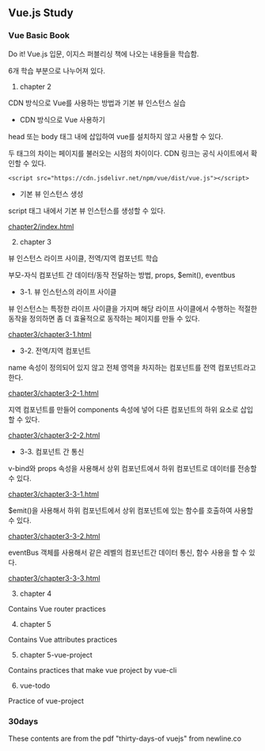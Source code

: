 ## Vue.js Study

### Vue Basic Book

Do it! Vue.js 입문, 이지스 퍼블리싱 책에 나오는 내용들을 학습함.

6개 학습 부분으로 나누어져 있다.

1. chapter 2

CDN 방식으로 Vue를 사용하는 방법과 기본 뷰 인스턴스 실습

* CDN 방식으로 Vue 사용하기

head 또는 body 태그 내에 삽입하여 vue를 설치하지 않고 사용할 수 있다.

두 태그의 차이는 페이지를 불러오는 시점의 차이이다. CDN 링크는 공식 사이트에서 확인할 수 있다.

```
<script src="https://cdn.jsdelivr.net/npm/vue/dist/vue.js"></script>
```

* 기본 뷰 인스턴스 생성

script 태그 내에서 기본 뷰 인스턴스를 생성할 수 있다.

[chapter2/index.html](https://github.com/201411108/web_study/blob/master/Vuejs/Vue%20Basic%20Book/chapter2/index.html)


2. chapter 3

뷰 인스턴스 라이프 사이클, 전역/지역 컴포넌트 학습

부모-자식 컴포넌트 간 데이터/동작 전달하는 방법, props, $emit(), eventbus

* 3-1. 뷰 인스턴스의 라이프 사이클

뷰 인스턴스는 특정한 라이프 사이클을 가지며 해당 라이프 사이클에서 수행하는 적절한 동작을 정의하면 좀 더 효율적으로 동작하는 페이지를 만들 수 있다.

[chapter3/chapter3-1.html](https://github.com/201411108/web_study/blob/master/Vuejs/Vue%20Basic%20Book/chapter3/chapter3-1.html)


* 3-2. 전역/지역 컴포넌트

name 속성이 정의되어 있지 않고 전체 영역을 차지하는 컴포넌트를 전역 컴포넌트라고 한다.

[chapter3/chapter3-2-1.html](https://github.com/201411108/web_study/blob/master/Vuejs/Vue%20Basic%20Book/chapter3/chapter3-2-1.html)

지역 컴포넌트를 만들어 components 속성에 넣어 다른 컴포넌트의 하위 요소로 삽입할 수 있다.

[chapter3/chapter3-2-2.html](https://github.com/201411108/web_study/blob/master/Vuejs/Vue%20Basic%20Book/chapter3/chapter3-2-2.html)

* 3-3. 컴포넌트 간 통신

v-bind와 props 속성을 사용해서 상위 컴포넌트에서 하위 컴포넌트로 데이터를 전송할 수 있다.

[chapter3/chapter3-3-1.html](https://github.com/201411108/web_study/blob/master/Vuejs/Vue%20Basic%20Book/chapter3/chapter3-3-1.html)

$emit()을 사용해서 하위 컴포넌트에서 상위 컴포넌트에 있는 함수를 호출하여 사용할 수 있다.

[chapter3/chapter3-3-2.html](https://github.com/201411108/web_study/blob/master/Vuejs/Vue%20Basic%20Book/chapter3/chapter3-3-2.html)

eventBus 객체를 사용해서 같은 레벨의 컴포넌트간 데이터 통신, 함수 사용을 할 수 있다.

[chapter3/chapter3-3-3.html](https://github.com/201411108/web_study/blob/master/Vuejs/Vue%20Basic%20Book/chapter3/chapter3-3-3.html)

3. chapter 4

Contains Vue router practices

4. chapter 5

Contains Vue attributes practices

5. chapter 5-vue-project

Contains practices that make vue project by vue-cli

6. vue-todo

Practice of vue-project

### 30days

These contents are from the pdf "thirty-days-of vuejs" from newline.co

